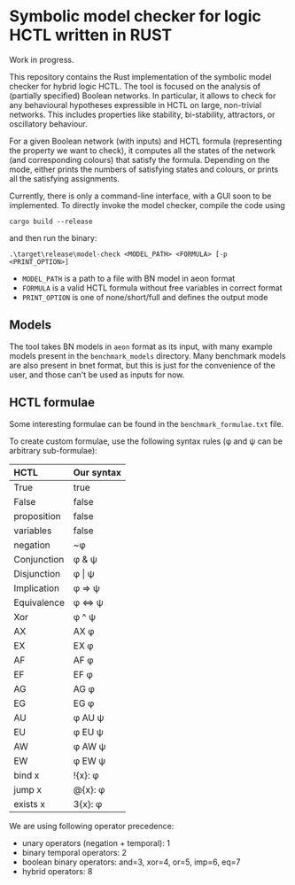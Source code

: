 # Symbolic model checker for logic HCTL written in RUST

Work in progress.

This repository contains the Rust implementation of the symbolic model checker for hybrid logic HCTL. The tool is focused on the analysis of (partially specified) Boolean networks. In particular, it allows to check for any behavioural hypotheses expressible in HCTL on large, non-trivial networks. This includes properties like stability, bi-stability, attractors, or oscillatory behaviour.

For a given Boolean network (with inputs) and HCTL formula (representing the property we want to check), it computes all the states of the network (and corresponding colours) that satisfy the formula. Depending on the mode, either prints the numbers of satisfying states and colours, or prints all the satisfying assignments.

Currently, there is only a command-line interface, with a GUI soon to be implemented.
To directly invoke the model checker, compile the code using
```
cargo build --release
```
and then run the binary:
```
.\target\release\model-check <MODEL_PATH> <FORMULA> [-p <PRINT_OPTION>]
```

- `MODEL_PATH` is a path to a file with BN model in aeon format
- `FORMULA` is a valid HCTL formula without free variables in correct format
- `PRINT_OPTION` is one of none/short/full and defines the output mode


## Models

The tool takes BN models in `aeon` format as its input, with many example models present in the `benchmark_models` directory.
Many benchmark models are also present in bnet format, but this is just for the convenience of the user, and those can't be used as inputs for now.


## HCTL formulae

Some interesting formulae can be found in the ```benchmark_formulae.txt``` file.

To create custom formulae, use the following syntax rules (&phi; and &psi; can be arbitrary sub-formulae):

| HCTL        | Our syntax         |
|:------------|:-------------------|
| True        | true               |
| False       | false              |
| proposition | false              |
| variables   | false              |
| negation	   | ~&phi;             |
| Conjunction | &phi; & &psi;      |
| Disjunction | &phi; &#124; &psi; |
| Implication | &phi; => &psi;     |
| Equivalence | &phi; <=> &psi;    |
| Xor         | &phi; ^ &psi;      |
| AX          | AX &phi;           |
| EX          | EX &phi;           |
| AF          | AF &phi;           |
| EF          | EF &phi;           |
| AG          | AG &phi;           |
| EG          | EG &phi;           |
| AU          | &phi; AU &psi;     |
| EU          | &phi; EU &psi;     |
| AW          | &phi; AW &psi;     |
| EW          | &phi; EW &psi;     |
| bind x      | !{x}: &phi;        |
| jump x      | @{x}: &phi;        |
| exists x    | 3{x}: &phi;        |


We are using following operator precedence:
* unary operators (negation + temporal): 1
* binary temporal operators: 2
* boolean binary operators: and=3, xor=4, or=5, imp=6, eq=7
* hybrid operators: 8
